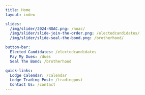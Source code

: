 ```yaml
---
title: Home
layout: index

slides:
  /img/slider/2024-NOAC.png: /noac/
  /img/slider/slide-join-the-order.png: /electedcandidates/
  /img/slider/slide-seal-the-bond.png: /brotherhood/

button-bar:
  Elected Candidates: /electedcandidates
  Pay My Dues: /dues
  Seal The Bond: /brotherhood

quick-links:
  Lodge Calendar: /calendar
  Lodge Trading Post: /tradingpost
  Contact Us: /contact
---
```

